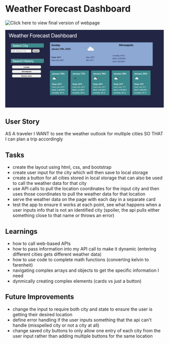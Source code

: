 # Weather Forecast Dashboard

![Click here to view final version of webpage](https://kcschaefs.github.io/weather-app/)

![Screenshot of the final page](./assets/images/final-screenshot-weather-app.png)

## User Story
AS A traveler
I WANT to see the weather outlook for multiple cities
SO THAT I can plan a trip accordingly

## Tasks
- create the layout using html, css, and bootstrap
- create user input for the city which will then save to local storage
- create a button for all cities stored in local storage that can also be used to call the weather data for that city
- use API calls to pull the location coordinates for the input city and then uses those coordinates to pull the weather data for that location
- serve the weather data on the page with each day in a separate card
- test the app to ensure it works at each point, see what happens when a user inputs info that is not an identified city (spoiler, the api pulls either something close to that name or throws an error)

## Learnings
- how to call web-based APIs
- how to pass information into my API call to make it dynamic (entering different cities gets different weather data)
- how to use code to complete math functions (converting kelvin to farenheit)
- navigating complex arrays and objects to get the specific information I need
- dynmically creating complex elements (cards vs just a button)

## Future Improvements
- change the input to require both city and state to ensure the user is getting their desired location
- define error handling if the user inputs something that the api can't handle (misspelled city or not a city at all)
- change saved city buttons to only allow one entry of each city from the user input rather than adding multiple buttons for the same location
